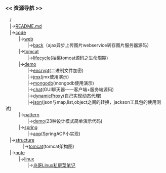 ### << 资源导航 >>  

　/  
　|->[README.md](https://github.com/smallbug-vip/repo/blob/master/README.md)  
　|->[code](https://github.com/smallbug-vip/repo/tree/master/code)  
　　　|->[web](https://github.com/smallbug-vip/repo/tree/master/back/web)  
　　　　　|->[back](https://github.com/smallbug-vip/repo/tree/master/back/web/back)（ajax异步上传图片webservice转存图片服务器源码）  
　　　|->[tomcat](https://github.com/smallbug-vip/repo/tree/master/back/tomcat)  
　　　　　|->[lifecycle](https://github.com/smallbug-vip/repo/tree/master/back/tomcat/lifecycle)(抽离tomcat源码之生命周期)  
　　　|->[demo](https://github.com/smallbug-vip/repo/tree/master/back/demo)  
　　　　　|->[encrypt](https://github.com/smallbug-vip/repo/tree/master/back/demo/encrypt)(二进制文件加密)  
　　　　　|->[jmx](https://github.com/smallbug-vip/repo/tree/master/back/demo/jmx)(jmx使用演示)  
　　　　　|->[mongodb](https://github.com/smallbug-vip/repo/tree/master/back/demo/mongodb)(mongodb使用演示)  
　　　　　|->[chat](https://github.com/smallbug-vip/repo/tree/master/back/demo/chat)(GUI聊天器——客户端+服务端源码)  
　　　　　|->[dynamicProxy](https://github.com/smallbug-vip/repo/tree/master/back/demo/dynamicProxy)(自己实现动态代理)  
　　　　　|->[json](https://github.com/smallbug-vip/repo/tree/master/back/demo/json)(json与map,list,object之间的转换，jackson工具包的使用测试)  
　　　|->[pattern](https://github.com/smallbug-vip/repo/tree/master/back/pattern)  
　　　　　|->[demo](https://github.com/smallbug-vip/repo/tree/master/back/pattern/demo)(23种设计模式简单演示代码)  
　　　|->[spring](https://github.com/smallbug-vip/repo/tree/master/back/spring)  
　　　　　|->[aop](https://github.com/smallbug-vip/repo/tree/master/back/spring/aop)(SpringAOP小实现)  
　|->[structure](https://github.com/smallbug-vip/repo/tree/master/structure)  
　　　　|->[tomcat](https://github.com/smallbug-vip/repo/tree/master/structure/tomcat)(tomcat架构图)  
　|->[note](https://github.com/smallbug-vip/repo/tree/master/note)  
　　　|->[linux](https://github.com/smallbug-vip/repo/tree/master/note/linux)  
　　　　　|->[鸟哥Linux私房菜笔记](https://github.com/smallbug-vip/repo/tree/master/note/linux/note.mjs)  